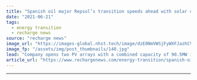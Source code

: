 ```yaml
---
title: "Spanish oil major Repsol’s transition speeds ahead with solar debut"
date: "2021-06-21"
tags: 
  - energy transition
  - recharge news
source: "recharge news"
image_url: "https://images-global.nhst.tech/image/dzE0NmVWSjFyWXFJazhCVCtrMlEzMWRhNzROVG81WWhkTHhFanJhekdVaz0=/nhst/binary/01ab8e56b926f55535842de9e84f7fcb"
image_fp: "/assets/img/post_thumbnails/140.jpg"
lead: "Company opens two PV arrays with a combined capacity of 90.5MW in central Spain as part of 7.5GW low-emissions plan"
article_url: "https://www.rechargenews.com/energy-transition/spanish-oil-major-repsol-s-transition-speeds-ahead-with-solar-debut/2-1-1028477"
---
```


---
